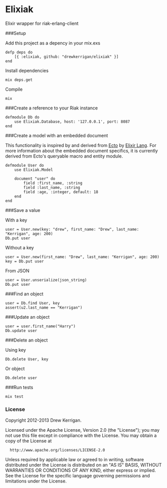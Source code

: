 # Elixiak

Elixir wrapper for riak-erlang-client

###Setup

Add this project as a depency in your mix.exs

```
defp deps do
	[{ :elixiak, github: "drewkerrigan/elixiak" }]
end
```

Install dependencies

```
mix deps.get
```

Compile

```
mix
```

###Create a reference to your Riak instance

```
defmodule Db do
	use Elixiak.Database, host: '127.0.0.1', port: 8087
end
```

###Create a model with an embedded document

This functionality is inspired by and derived from [Ecto](https://github.com/elixir-lang/ecto) by [Elixir Lang](http://elixir-lang.org/). For more information about the embedded document specifics, it is currently derived from Ecto's queryable macro and entity module.

```
defmodule User do
	use Elixiak.Model

	document "user" do
		field :first_name, :string
		field :last_name, :string
		field :age, :integer, default: 18
	end
end
```

###Save a value

With a key

```
user = User.new(key: "drew", first_name: "Drew", last_name: "Kerrigan", age: 200)
Db.put user
```

Without a key

```
user = User.new(first_name: "Drew", last_name: "Kerrigan", age: 200)
key = Db.put user
```

From JSON

```
user = User.unserialize(json_string)
Db.put user
```

###Find an object

```
user = Db.find User, key
assert(u2.last_name == "Kerrigan")
```

###Update an object

```
user = user.first_name("Harry")
Db.update user
```

###Delete an object

Using key

```
Db.delete User, key
```

Or object

```
Db.delete user
```

###Run tests

```
mix test
```

### License

Copyright 2012-2013 Drew Kerrigan.

  Licensed under the Apache License, Version 2.0 (the "License");
  you may not use this file except in compliance with the License.
  You may obtain a copy of the License at

      http://www.apache.org/licenses/LICENSE-2.0

  Unless required by applicable law or agreed to in writing, software
  distributed under the License is distributed on an "AS IS" BASIS,
  WITHOUT WARRANTIES OR CONDITIONS OF ANY KIND, either express or implied.
  See the License for the specific language governing permissions and
  limitations under the License.